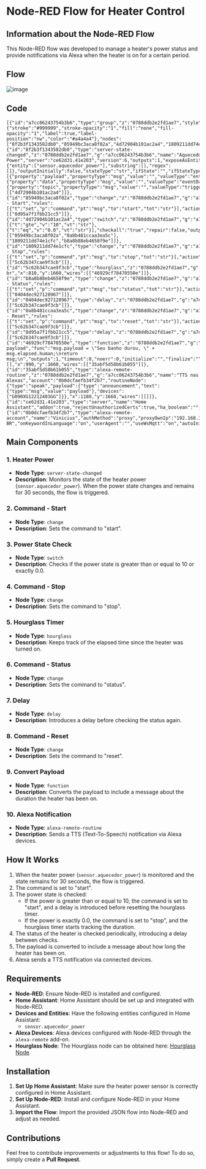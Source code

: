 # Node-RED Flow for Heater Control

## Information about the Node-RED Flow

This Node-RED flow was developed to manage a heater's power status and provide notifications via Alexa when the heater is on for a certain period.

## Flow

![image](https://github.com/user-attachments/assets/05e8cb78-5100-419e-8d5d-195985086e56)


## Code

    [{"id":"a7cc06243754b3b6","type":"group","z":"0788ddb2e2fd1ae7","style":{"stroke":"#999999","stroke-opacity":"1","fill":"none","fill-opacity":"1","label":true,"label-position":"nw","color":"#a4a4a4"},"nodes":["8f2b3f1343582db0","85949bc3aca8f02a","4d72904b101ac2a4","1809211dd74e1cfc","5c62b347cae9f3cb","b8a8b88eb4658f9e","0404dec927128967","0a8b481ccaa3ea5c","8d95a7f1fbb21cc5","46929cf78470550e","35abf5d58b61b055"],"x":34,"y":1499,"w":1252,"h":342},{"id":"8f2b3f1343582db0","type":"server-state-changed","z":"0788ddb2e2fd1ae7","g":"a7cc06243754b3b6","name":"Aquecedor Power","server":"ce62d31.41e203","version":6,"outputs":1,"exposeAsEntityConfig":"","entities":{"entity":["sensor.aquecedor_power"],"substring":[],"regex":[]},"outputInitially":false,"stateType":"str","ifState":"","ifStateType":"str","ifStateOperator":"is","outputOnlyOnStateChange":true,"for":"30","forType":"num","forUnits":"seconds","ignorePrevStateNull":false,"ignorePrevStateUnknown":false,"ignorePrevStateUnavailable":false,"ignoreCurrentStateUnknown":false,"ignoreCurrentStateUnavailable":false,"outputProperties":[{"property":"payload","propertyType":"msg","value":"","valueType":"entityState"},{"property":"data","propertyType":"msg","value":"","valueType":"eventData"},{"property":"topic","propertyType":"msg","value":"","valueType":"triggerId"}],"x":150,"y":1580,"wires":[["4d72904b101ac2a4"]]},{"id":"85949bc3aca8f02a","type":"change","z":"0788ddb2e2fd1ae7","g":"a7cc06243754b3b6","name":"Command - Start","rules":[{"t":"set","p":"command","pt":"msg","to":"start","tot":"str"}],"action":"","property":"","from":"","to":"","reg":false,"x":530,"y":1580,"wires":[["8d95a7f1fbb21cc5"]]},{"id":"4d72904b101ac2a4","type":"switch","z":"0788ddb2e2fd1ae7","g":"a7cc06243754b3b6","name":"","property":"payload","propertyType":"msg","rules":[{"t":"gte","v":"10","vt":"str"},{"t":"eq","v":"0.0","vt":"str"}],"checkall":"true","repair":false,"outputs":2,"x":290,"y":1660,"wires":[["85949bc3aca8f02a","0a8b481ccaa3ea5c"],["1809211dd74e1cfc","b8a8b88eb4658f9e"]]},{"id":"1809211dd74e1cfc","type":"change","z":"0788ddb2e2fd1ae7","g":"a7cc06243754b3b6","name":"Command - Stop","rules":[{"t":"set","p":"command","pt":"msg","to":"stop","tot":"str"}],"action":"","property":"","from":"","to":"","reg":false,"x":530,"y":1700,"wires":[["5c62b347cae9f3cb"]]},{"id":"5c62b347cae9f3cb","type":"hourglass","z":"0788ddb2e2fd1ae7","g":"a7cc06243754b3b6","name":"","persistId":"","humanizeLocale":"pt-br","x":810,"y":1660,"wires":[["46929cf78470550e"]]},{"id":"b8a8b88eb4658f9e","type":"change","z":"0788ddb2e2fd1ae7","g":"a7cc06243754b3b6","name":"Command - Status","rules":[{"t":"set","p":"command","pt":"msg","to":"status","tot":"str"}],"action":"","property":"","from":"","to":"","reg":false,"x":530,"y":1760,"wires":[["0404dec927128967"]]},{"id":"0404dec927128967","type":"delay","z":"0788ddb2e2fd1ae7","g":"a7cc06243754b3b6","name":"","pauseType":"delay","timeout":"2","timeoutUnits":"seconds","rate":"1","nbRateUnits":"1","rateUnits":"second","randomFirst":"1","randomLast":"5","randomUnits":"seconds","drop":false,"allowrate":false,"outputs":1,"x":700,"y":1800,"wires":[["5c62b347cae9f3cb"]]},{"id":"0a8b481ccaa3ea5c","type":"change","z":"0788ddb2e2fd1ae7","g":"a7cc06243754b3b6","name":"Command - Reset","rules":[{"t":"set","p":"command","pt":"msg","to":"reset","tot":"str"}],"action":"","property":"","from":"","to":"","reg":false,"x":530,"y":1640,"wires":[["5c62b347cae9f3cb"]]},{"id":"8d95a7f1fbb21cc5","type":"delay","z":"0788ddb2e2fd1ae7","g":"a7cc06243754b3b6","name":"","pauseType":"delay","timeout":"2","timeoutUnits":"seconds","rate":"1","nbRateUnits":"1","rateUnits":"second","randomFirst":"1","randomLast":"5","randomUnits":"seconds","drop":false,"allowrate":false,"outputs":1,"x":700,"y":1540,"wires":[["5c62b347cae9f3cb"]]},{"id":"46929cf78470550e","type":"function","z":"0788ddb2e2fd1ae7","g":"a7cc06243754b3b6","name":"Converter payload","func":"msg.payload = \"Seu banho durou, \" + msg.elapsed.human;\nreturn msg;\n","outputs":1,"timeout":0,"noerr":0,"initialize":"","finalize":"","libs":[],"x":990,"y":1660,"wires":[["35abf5d58b61b055"]]},{"id":"35abf5d58b61b055","type":"alexa-remote-routine","z":"0788ddb2e2fd1ae7","g":"a7cc06243754b3b6","name":"TTS nas Alexas","account":"0b0dcfaefb34f2b7","routineNode":{"type":"speak","payload":{"type":"announcement","text":{"type":"msg","value":"payload"},"devices":["G090XG12212403GG"]}},"x":1180,"y":1660,"wires":[[]]},{"id":"ce62d31.41e203","type":"server","name":"Home Assistant","addon":true,"rejectUnauthorizedCerts":true,"ha_boolean":"","connectionDelay":false,"cacheJson":false,"heartbeat":false,"heartbeatInterval":"10","statusSeparator":"","enableGlobalContextStore":false},{"id":"0b0dcfaefb34f2b7","type":"alexa-remote-account","name":"Vinicius","authMethod":"proxy","proxyOwnIp":"192.168.10.8","proxyPort":"3456","cookieFile":"/config/senha","refreshInterval":"1","alexaServiceHost":"pitangui.amazon.com","amazonPage":"amazon.com.br","acceptLanguage":"pt-BR","onKeywordInLanguage":"on","userAgent":"","useWsMqtt":"on","autoInit":"on"}]

## Main Components

### 1. **Heater Power**
   - **Node Type**: `server-state-changed`
   - **Description**: Monitors the state of the heater power (`sensor.aquecedor_power`). When the power state changes and remains for 30 seconds, the flow is triggered.

### 2. **Command - Start**
   - **Node Type**: `change`
   - **Description**: Sets the command to "start".

### 3. **Power State Check**
   - **Node Type**: `switch`
   - **Description**: Checks if the power state is greater than or equal to 10 or exactly 0.0.

### 4. **Command - Stop**
   - **Node Type**: `change`
   - **Description**: Sets the command to "stop".

### 5. **Hourglass Timer**
   - **Node Type**: `hourglass`
   - **Description**: Keeps track of the elapsed time since the heater was turned on.

### 6. **Command - Status**
   - **Node Type**: `change`
   - **Description**: Sets the command to "status".

### 7. **Delay**
   - **Node Type**: `delay`
   - **Description**: Introduces a delay before checking the status again.

### 8. **Command - Reset**
   - **Node Type**: `change`
   - **Description**: Sets the command to "reset".

### 9. **Convert Payload**
   - **Node Type**: `function`
   - **Description**: Converts the payload to include a message about the duration the heater has been on.

### 10. **Alexa Notification**
   - **Node Type**: `alexa-remote-routine`
   - **Description**: Sends a TTS (Text-To-Speech) notification via Alexa devices.

## How It Works

1. When the heater power (`sensor.aquecedor_power`) is monitored and the state remains for 30 seconds, the flow is triggered.
2. The command is set to "start".
3. The power state is checked:
   - If the power is greater than or equal to 10, the command is set to "start", and a delay is introduced before resetting the hourglass timer.
   - If the power is exactly 0.0, the command is set to "stop", and the hourglass timer starts tracking the duration.
4. The status of the heater is checked periodically, introducing a delay between checks.
5. The payload is converted to include a message about how long the heater has been on.
6. Alexa sends a TTS notification via connected devices.

## Requirements

- **Node-RED**: Ensure Node-RED is installed and configured.
- **Home Assistant**: Home Assistant should be set up and integrated with Node-RED.
- **Devices and Entities**: Have the following entities configured in Home Assistant:
  - `sensor.aquecedor_power`
- **Alexa Devices**: Alexa devices configured with Node-RED through the `alexa-remote` add-on.
- **Hourglass Node**: The Hourglass node can be obtained here: [Hourglass Node](https://flows.nodered.org/node/node-red-contrib-hourglass/in/a4YHjoqP9_00).

## Installation

1. **Set Up Home Assistant**: Make sure the heater power sensor is correctly configured in Home Assistant.
2. **Set Up Node-RED**: Install and configure Node-RED in your Home Assistant.
3. **Import the Flow**: Import the provided JSON flow into Node-RED and adjust as needed.

## Contributions

Feel free to contribute improvements or adjustments to this flow! To do so, simply create a **Pull Request**.

